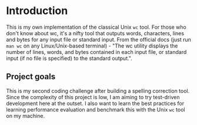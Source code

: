 # Introduction
This is my own implementation of the classical Unix `wc` tool. For those who don't know about wc, it's a nifty tool that outputs words, characters, lines and bytes for any input file or standard input. From the official docs (just run `man wc` on any Linux/Unix-based terminal) -  "The wc utility displays the number of lines, words, and bytes contained in each input file, or standard input (if no file is specified) to the standard output.".

## Project goals
This is my second coding challenge after building a spelling correction tool. Since the complexity of this project is low, I am aiming to try test-driven development here at the outset. I also want to learn the best practices for learning performance evaluation and benchmark this with the Unix `wc` tool on my machine.